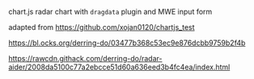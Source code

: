 chart.js radar chart with `dragdata` plugin and MWE input form

adapted from https://github.com/xojan0120/chartjs_test

https://bl.ocks.org/derring-do/03477b368c53ec9e876dcbb9759b2f4b

https://rawcdn.githack.com/derring-do/radar-aider/2008da5100c77a2ebcce51d60a636eed3b4fc4ea/index.html